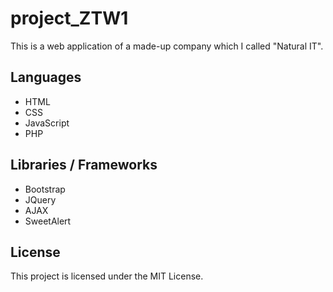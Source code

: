 # project_ZTW1
This is a web application of a made-up company which I called "Natural IT".

## Languages
* HTML
* CSS
* JavaScript
* PHP

## Libraries / Frameworks
* Bootstrap
* JQuery
* AJAX
* SweetAlert


## License
This project is licensed under the MIT License.
